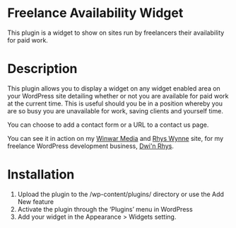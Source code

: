 Freelance Availability Widget
============================= 
This plugin is a widget to show on sites run by freelancers their availability for paid work.
 
Description
===========
 
This plugin allows you to display a widget on any widget enabled area on your WordPress site detailing whether or not you are available for paid work at the current time. This is useful should you be in a position whereby you are so busy you are unavailable for work, saving clients and yourself time.

You can choose to add a contact form or a URL to a contact us page.

You can see it in action on my [Winwar Media](https://www.winwar.co.uk) and [Rhys Wynne](https://www.rhyswynne.co.uk) site, for my freelance WordPress development business, [Dwi'n Rhys](https://dwinrhys.com).

Installation
============
1. Upload the plugin to the /wp-content/plugins/ directory or use the Add New feature
2. Activate the plugin through the ‘Plugins’ menu in WordPress
3. Add your widget in the Appearance > Widgets setting.